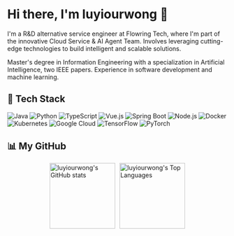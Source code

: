 # Hi there, I'm luyiourwong 👋

I'm a R&D alternative service engineer at Flowring Tech, where I'm part of the innovative Cloud Service & AI Agent Team. Involves leveraging cutting-edge technologies to build intelligent and scalable solutions.

Master's degree in Information Engineering with a specialization in Artificial Intelligence, two IEEE papers. Experience in software development and machine learning.

## 🚀 Tech Stack

![Java](https://img.shields.io/badge/Java-ED8B00?style=for-the-badge&logo=openjdk&logoColor=white)
![Python](https://img.shields.io/badge/Python-3776AB?style=for-the-badge&logo=python&logoColor=white)
![TypeScript](https://img.shields.io/badge/TypeScript-007ACC?style=for-the-badge&logo=typescript&logoColor=white)
![Vue.js](https://img.shields.io/badge/Vue.js-35495E?style=for-the-badge&logo=vue.js&logoColor=4FC08D)
![Spring Boot](https://img.shields.io/badge/Spring_Boot-6DB33F?style=for-the-badge&logo=spring-boot&logoColor=white)
![Node.js](https://img.shields.io/badge/Node.js-43853D?style=for-the-badge&logo=node.js&logoColor=white)
![Docker](https://img.shields.io/badge/Docker-2496ED?style=for-the-badge&logo=docker&logoColor=white)
![Kubernetes](https://img.shields.io/badge/Kubernetes-326CE5?style=for-the-badge&logo=kubernetes&logoColor=white)
![Google Cloud](https://img.shields.io/badge/Google_Cloud-4285F4?style=for-the-badge&logo=google-cloud&logoColor=white)
![TensorFlow](https://img.shields.io/badge/TensorFlow-FF6F00?style=for-the-badge&logo=tensorflow&logoColor=white)
![PyTorch](https://img.shields.io/badge/PyTorch-EE4C2C?style=for-the-badge&logo=pytorch&logoColor=white)

## 📊 My GitHub

<a style="display: flex; justify-content: center; gap: 10px;" href="https://github.com/anuraghazra/github-readme-stats">
<img height="150" style="max-height: 150px; width: auto;" alt="luyiourwong's GitHub stats" src="https://github-readme-stats.vercel.app/api?username=luyiourwong&show_icons=true&theme=dark" />
<img height="150" style="max-height: 150px; width: auto;" alt="luyiourwong's Top Languages" src="https://github-readme-stats.vercel.app/api/top-langs/?username=luyiourwong&theme=dark&layout=donut" />
</a>
